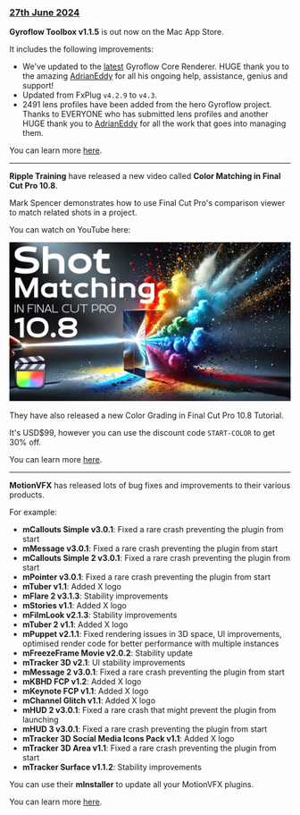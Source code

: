 ### [27th June 2024](/news/20240627)

**Gyroflow Toolbox v1.1.5** is out now on the Mac App Store.

It includes the following improvements:

- We've updated to the [latest](https://github.com/gyroflow/gyroflow/commit/cfe07140c0c922a2b188810fddc4a1638a6eb052) Gyroflow Core Renderer. HUGE thank you to the amazing [AdrianEddy](https://github.com/AdrianEddy) for all his ongoing help, assistance, genius and support!
- Updated from FxPlug `v4.2.9` to `v4.3`.
- 2491 lens profiles have been added from the hero Gyroflow project. Thanks to EVERYONE who has submitted lens profiles and another HUGE thank you to [AdrianEddy](https://github.com/AdrianEddy) for all the work that goes into managing them.

You can learn more [here](https://gyroflowtoolbox.fcp.cafe).

---

**Ripple Training** have released a new video called **Color Matching in Final Cut Pro 10.8**.

Mark Spencer demonstrates how to use Final Cut Pro's comparison viewer to match related shots in a project.

You can watch on YouTube here:

[![](/static/youtube-color-matching-10-8-ripple.jpeg)](https://www.youtube.com/watch?v=IFEMFb5K6Kc)

They have also released a new Color Grading in Final Cut Pro 10.8 Tutorial.

It's USD$99, however you can use the discount code `START-COLOR` to get 30% off.

You can learn more [here](https://www.rippletraining.com/products/final-cut-pro/color-grading-in-final-cut-pro/).

---

**MotionVFX** has released lots of bug fixes and improvements to their various products.

For example:

- **mCallouts Simple v3.0.1**: Fixed a rare crash preventing the plugin from start
- **mMessage v3.0.1**: Fixed a rare crash preventing the plugin from start
- **mCallouts Simple 2 v3.0.1**: Fixed a rare crash preventing the plugin from start
- **mPointer v3.0.1**: Fixed a rare crash preventing the plugin from start
- **mTuber v1.1**: Added X logo
- **mFlare 2 v3.1.3**: Stability improvements
- **mStories v1.1**: Added X logo
- **mFilmLook v2.1.3**: Stability improvements
- **mTuber 2 v1.1**: Added X logo
- **mPuppet v2.1.1**: Fixed rendering issues in 3D space, Ul improvements, optimised render code for better performance with multiple instances
- **mFreezeFrame Movie v2.0.2**: Stability update
- **mTracker 3D v2.1**: Ul stability improvements
- **mMessage 2 v3.0.1**: Fixed a rare crash preventing the plugin from start
- **mKBHD FCP v1.2**: Added X logo
- **mKeynote FCP v1.1**: Added X logo
- **mChannel Glitch v1.1**: Added X logo
- **mHUD 2 v3.0.1**: Fixed a rare crash that might prevent the plugin from launching
- **mHUD 3 v3.0.1**: Fixed a rare crash preventing the plugin from start
- **mTracker 3D Social Media Icons Pack v1.1**: Added X logo
- **mTracker 3D Area v1.1**: Fixed a rare crash preventing the plugin from start
- **mTracker Surface v1.1.2**: Stability improvements

You can use their **mInstaller** to update all your MotionVFX plugins.

You can learn more [here](https://www.motionvfx.com).